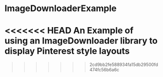 # ImageDownloaderExample
<<<<<<< HEAD
An Example of using an ImageDownloader library to display Pinterest style layouts
=======
>>>>>>> 2cd9bb2fe588934fa15db29500fd474fc56b6a6c
